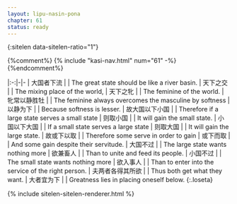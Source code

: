 ```yaml
---
layout: lipu-nasin-pona
chapter: 61
status: ready
---
```


{:sitelen data-sitelen-ratio="1"}

{%comment%}
{% include "kasi-nav.html" num="61" -%}
{%endcomment%}

|:-:|-|-
| 大国者下流             |  | The great state should be like a river basin.
| 天下之交               |  | The mixing place of the world,
| 天下之牝               |  | The feminine of the world.
| 牝常以静胜牡           |  | The feminine always overcomes the masculine by softness
| 以静为下               |  | Because softness is lesser.
| 故大国以下小国         |  | Therefore if a large state serves a small state
| 则取小国               |  | It will gain the small state.
| 小国以下大国           |  | If a small state serves a large state
| 则取大国               |  | It will gain the large state.
| 故或下以取             |  | Therefore some serve in order to gain
| 或下而取               |  | And some gain despite their servitude.
| 大国不过               |  | The large state wants nothing more
| 欲兼畜人               |  | Than to unite and feed its people.
| 小国不过               |  | The small state wants nothing more
| 欲入事人               |  | Than to enter into the service of the right person.
| 夫两者<wbr/>各得其所欲 |  | Thus both get what they want.
| 大者宜为下             |  | Greatness lies in placing oneself below.
{:.loseta}

{% include sitelen-sitelen-renderer.html %}

